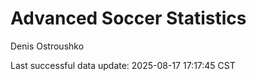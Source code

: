 # Advanced Soccer Statistics
Denis Ostroushko

<!-- gfm -->

Last successful data update: 2025-08-17 17:17:45 CST
